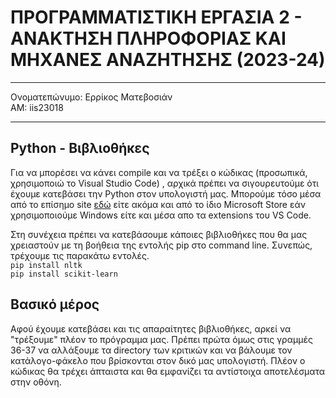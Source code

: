 # ΠΡΟΓΡΑΜΜΑΤΙΣΤΙΚΗ ΕΡΓΑΣΙΑ 2 - ΑΝΑΚΤΗΣΗ ΠΛΗΡΟΦΟΡΙΑΣ ΚΑΙ ΜΗΧΑΝΕΣ ΑΝΑΖΗΤΗΣΗΣ (2023-24)
***
Ονοματεπώνυμο: Ερρίκος Ματεβοσιάν  
ΑΜ: iis23018  
***
## Python - Βιβλιοθήκες
Για να μπορέσει να κάνει compile και να τρέξει ο κώδικας (προσωπικά, χρησιμοποιώ το Visual Studio Code) , αρχικά πρέπει να σιγουρευτούμε ότι έχουμε κατεβάσει την Python στον υπολογιστή μας. Μπορούμε τόσο μέσα από το επίσημο site [εδώ](https://www.python.org/downloads/) είτε ακόμα και από το ίδιο Microsoft Store εάν χρησιμοποιούμε Windows είτε και μέσα απο τα extensions του VS Code.

Στη συνέχεια πρέπει να κατεβάσουμε κάποιες βιβλιοθήκες που θα μας χρειαστούν με τη βοήθεια της εντολής pip στο command line. Συνεπώς, τρέχουμε τις παρακάτω εντολές.  
`pip install nltk`  
`pip install scikit-learn`

## Βασικό μέρος
Αφού έχουμε κατεβάσει και τις απαραίτητες βιβλιοθήκες, αρκεί να "τρέξουμε" πλέον το πρόγραμμα μας. Πρέπει πρώτα όμως στις γραμμές 36-37 να αλλάξουμε τα directory των κριτικών και να βάλουμε τον κατάλογο-φάκελο που βρίσκονται στον δικό μας υπολογιστή. Πλέον ο κώδικας θα τρέχει άπταιστα και θα εμφανίζει τα αντίστοιχα αποτελέσματα στην οθόνη.
